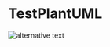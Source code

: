 # TestPlantUML
![alternative text](http://www.plantuml.com/plantuml/proxy?cache=no&src=https://raw.githubusercontent.com/rahulhalgekar/WebPush/master/component.txt)

